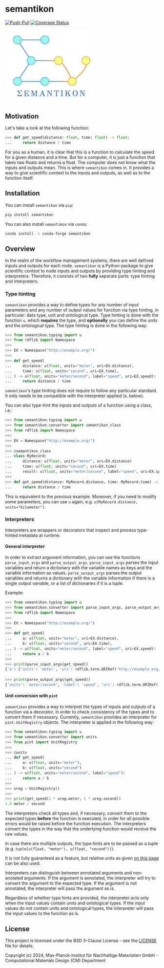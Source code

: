 # semantikon

[![Push-Pull](https://github.com/pyiron/semantikon/actions/workflows/push-pull.yml/badge.svg)](https://github.com/pyiron/semantikon/actions/workflows/push-pull.yml)
[![Coverage Status](https://coveralls.io/repos/github/pyiron/semantikon/badge.svg?branch=main)](https://coveralls.io/github/pyiron/semantikon?branch=main)

<img src="../images/logo.jpeg" alt="Logo" width="300"/>


## Motivation

Let's take a look at the following function:

```python
>>> def get_speed(distance: float, time: float) -> float:
...     return distance / time
```

For you as a human, it is clear that this is a function to calculate the speed for a given distance and a time. But for a computer, it is just a function that takes two floats and returns a float. The computer does not know what the inputs and outputs mean. This is where `semantikon` comes in. It provides a way to give scientific context to the inputs and outputs, as well as to the function itself.


## Installation

You can install `semantikon` via `pip`:

```bash
pip install semantikon
```

You can also install `semantikon` via `conda`:

```bash
conda install -c conda-forge semantikon
```

## Overview

In the realm of the workflow management systems, there are well defined inputs and outputs for each node. `semantikon` is a Python package to give scientific context to node inputs and outputs by providing type hinting and interpreters. Therefore, it consists of two **fully** separate parts: type hinting and interpreters.

### **Type hinting**

`semantikon` provides a way to define types for any number of input parameters and any number of output values for function via type hinting, in particular: data type, unit and ontological type. Type hinting is done with the function `u`, which **requires** the type, and **optionally** you can define the units and the ontological type. The type hinting is done in the following way:

```python
>>> from semantikon.typing import u
>>> from rdflib import Namespace
>>>
>>> EX = Namespace("http://example.org/")
>>> 
>>> def get_speed(
...     distance: u(float, units="meter", uri=EX.distance),
...     time: u(float, units="second", uri=EX.time),
... ) -> u(float, units="meter/second", label="speed", uri=EX.speed):
...     return distance / time

```

`semantikon`'s type hinting does not require to follow any particular standard. It only needs to be compatible with the interpreter applied (s. below).

You can also type-hint the inputs and outputs of a function using a class, i.e.:


```python
>>> from semantikon.typing import u
>>> from semantikon.converter import semantikon_class
>>> from rdflib import Namespace
>>>
>>> EX = Namespace("http://example.org/")
>>> 
>>> @semantikon_class
... class MyRecord:
...     distance: u(float, units="meter", uri=EX.distance)
...     time: u(float, units="second", uri=EX.time)
...     result: u(float, units="meter/second", label="speed", uri=EX.speed)
>>> 
>>> def get_speed(distance: MyRecord.distance, time: MyRecord.time) -> MyRecord.result:
...     return distance / time

```

This is equivalent to the previous example. Moreover, if you need to modify some parameters, you can use `u` again, e.g. `u(MyRecord.distance, units="kilometer")`.

### **Interpreters**

Interpreters are wrappers or decorators that inspect and process type-hinted metadata at runtime.

#### General interpreter

In order to extract argument information, you can use the functions `parse_input_args` and `parse_output_args`. `parse_input_args` parses the input variables and return a dictionary with the variable names as keys and the variable information as values. `parse_output_args` parses the output variables and returns a dictionary with the variable information if there is a single output variable, or a list of dictionaries if it is a tuple.

Example:

```python
>>> from semantikon.typing import u
>>> from semantikon.converter import parse_input_args, parse_output_args
>>> from rdflib import Namespace
>>>
>>> EX = Namespace("http://example.org/")
>>> 
>>> def get_speed(
...     a: u(float, units="meter", uri=EX.distance),
...     b: u(float, units="second", uri=EX.time),
... ) -> u(float, units="meter/second", label="speed", uri=EX.speed):
...     return a / b
>>> 
>>> print(parse_input_args(get_speed))
{'a': {'units': 'meter', 'uri': rdflib.term.URIRef('http://example.org/distance'), 'dtype': <class 'float'>}, 'b': {'units': 'second', 'uri': rdflib.term.URIRef('http://example.org/time'), 'dtype': <class 'float'>}}

>>> print(parse_output_args(get_speed))
{'units': 'meter/second', 'label': 'speed', 'uri': rdflib.term.URIRef('http://example.org/speed'), 'dtype': <class 'float'>}

```

#### Unit conversion with `pint`

`semantikon` provides a way to interpret the types of inputs and outputs of a function via a decorator, in order to check consistency of the types and to convert them if necessary. Currently, `semantikon` provides an interpreter for `pint.UnitRegistry` objects. The interpreter is applied in the following way:

```python
>>> from semantikon.typing import u
>>> from semantikon.converter import units
>>> from pint import UnitRegistry
>>> 
>>> @units
... def get_speed(
...     a: u(float, units="meter"),
...     b: u(float, units="second")
... ) -> u(float, units="meter/second", label="speed"):
...     return a / b
>>> 
>>> ureg = UnitRegistry()
>>> 
>>> print(get_speed(1 * ureg.meter, 1 * ureg.second))
1.0 meter / second

```

The interpreters check all types and, if necessary, convert them to the expected types **before** the function is executed, in order for all possible errors would be raised before the function execution. The interpreters convert the types in the way that the underlying function would receive the raw values.

In case there are multiple outputs, the type hints are to be passed as a tuple (e.g. `tuple[u(float, "meter"), u(float, "second"))`).

It is not fully guaranteed as a feature, but relative units as given [on this page](https://pint.readthedocs.io/en/0.10.1/wrapping.html#specifying-relations-between-arguments) can be also used.

Interpreters can distinguish between annotated arguments and non-anotated arguments. If the argument is annotated, the interpreter will try to convert the argument to the expected type. If the argument is not annotated, the interpreter will pass the argument as is.

Regardless of whether type hints are provided, the interpreter acts only when the input values contain units and ontological types. If the input values do not contain units and ontological types, the interpreter will pass the input values to the function as is.


## License

This project is licensed under the BSD 3-Clause License - see the [LICENSE](../LICENSE) file for details.

Copyright (c) 2024, Max-Planck-Institut für Nachhaltige Materialien GmbH - Computational Materials Design (CM) Department
